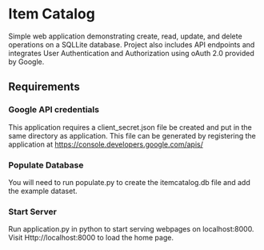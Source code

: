 # Item Catalog
Simple web application demonstrating create, read, update, and delete operations on a SQLLite database. Project also includes API endpoints and integrates User Authentication and Authorization using oAuth 2.0 provided by Google.

## Requirements
### Google API credentials
This application requires a client_secret.json file be created and put in the same directory as application. This file can be generated by registering the application at https://console.developers.google.com/apis/

### Populate Database
You will need to run populate.py to create the itemcatalog.db file and add the example dataset.

### Start Server
Run application.py in python to start serving webpages on localhost:8000. Visit Http://localhost:8000 to load the home page.

